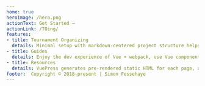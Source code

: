 ```yaml
---
home: true
heroImage: /hero.png
actionText: Get Started →
actionLink: /TOing/
features:
- title: Tournament Organizing
  details: Minimal setup with markdown-centered project structure helps you focus on writing.
- title: Guides
  details: Enjoy the dev experience of Vue + webpack, use Vue components in markdown, and develop custom themes with Vue.
- title: Resources
  details: VuePress generates pre-rendered static HTML for each page, and runs as an SPA once a page is loaded.
footer:  Copyright © 2018-present | Simon Fessehaye
---
```


